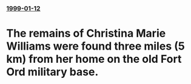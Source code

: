### [1999-01-12](/news/1999/01/12/index.md)

#  The remains of Christina Marie Williams were found three miles (5 km) from her home on the old Fort Ord military base.



